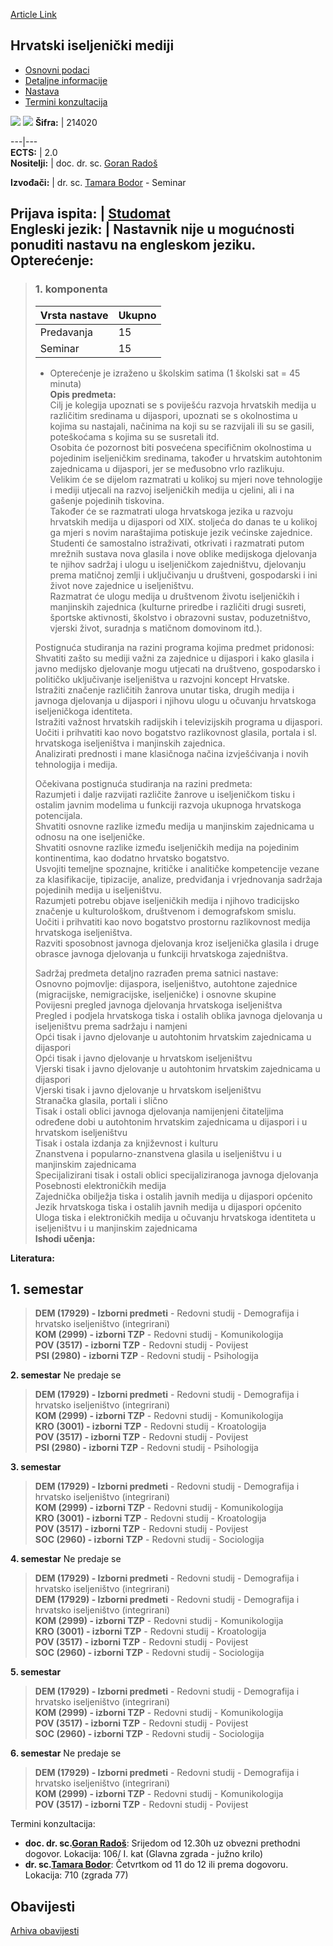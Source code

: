 [Article Link](https://www.fhs.hr/predmet/him)

## Hrvatski iseljenički mediji
  * [Osnovni podaci](https://www.fhs.hr/predmet/him#v1id-904811_468598_1_0 "Osnovni podaci")
  * [Detaljne informacije](https://www.fhs.hr/predmet/him#v1id-904811_468598_1_1 "Detaljne informacije")
  * [Nastava](https://www.fhs.hr/predmet/him#v1id-904811_468598_1_2 "Nastava")
  * [Termini konzultacija](https://www.fhs.hr/predmet/him#v1id-904811_468598_1_3 "Termini konzultacija")


[![](https://www.fhs.hr/img/flags/gif/hr.gif)](https://www.fhs.hr/predmet/him) [![](https://www.fhs.hr/img/flags/gif/gb.gif)](https://www.fhs.hr/en/course/cem)
**Šifra:** |  214020  
  
---|---  
**ECTS:** |  2.0   
**Nositelji:** |  doc. dr. sc. [Goran Radoš](https://www.fhs.hr/djelatnik/goran.rados)   
  
**Izvođači:** |  dr. sc. [Tamara Bodor](https://www.fhs.hr/djelatnik/tamara.bodor) - Seminar  
  
**Prijava ispita:** |  [Studomat](http://www.isvu.hr/studomat)  
**Engleski jezik:** |  Nastavnik nije u mogućnosti ponuditi nastavu na engleskom jeziku.   
**Opterećenje:**  
---  
> ### 1. komponenta
> | Vrsta nastave | Ukupno  
> ---|---  
> Predavanja | 15  
> Seminar | 15  
> * Opterećenje je izraženo u školskim satima (1 školski sat = 45 minuta)   
**Opis predmeta:**  
> Cilj je kolegija upoznati se s poviješću razvoja hrvatskih medija u različitim sredinama u dijaspori, upoznati se s okolnostima u kojima su nastajali, načinima na koji su se razvijali ili su se gasili, poteškoćama s kojima su se susretali itd.   
>  Osobita će pozornost biti posvećena specifičnim okolnostima u pojedinim iseljeničkim sredinama, također u hrvatskim autohtonim zajednicama u dijaspori, jer se međusobno vrlo razlikuju.   
>  Velikim će se dijelom razmatrati u kolikoj su mjeri nove tehnologije i mediji utjecali na razvoj iseljeničkih medija u cjelini, ali i na gašenje pojedinih tiskovina.   
>  Također će se razmatrati uloga hrvatskoga jezika u razvoju hrvatskih medija u dijaspori od XIX. stoljeća do danas te u kolikoj ga mjeri s novim naraštajima potiskuje jezik većinske zajednice.  
>  Studenti će samostalno istraživati, otkrivati i razmatrati putom mrežnih sustava nova glasila i nove oblike medijskoga djelovanja te njihov sadržaj i ulogu u iseljeničkom zajedništvu, djelovanju prema matičnoj zemlji i uključivanju u društveni, gospodarski i ini život nove zajednice u iseljeništvu.   
>  Razmatrat će ulogu medija u društvenom životu iseljeničkih i manjinskih zajednica (kulturne priredbe i različiti drugi susreti, športske aktivnosti, školstvo i obrazovni sustav, poduzetništvo, vjerski život, suradnja s matičnom domovinom itd.).  
>    
>  Postignuća studiranja na razini programa kojima predmet pridonosi:   
>  Shvatiti zašto su mediji važni za zajednice u dijaspori i kako glasila i javno medijsko djelovanje mogu utjecati na društveno, gospodarsko i političko uključivanje iseljeništva u razvojni koncept Hrvatske.  
>  Istražiti značenje različitih žanrova unutar tiska, drugih medija i javnoga djelovanja u dijaspori i njihovu ulogu u očuvanju hrvatskoga iseljeničkoga identiteta.  
>  Istražiti važnost hrvatskih radijskih i televizijskih programa u dijaspori.  
>  Uočiti i prihvatiti kao novo bogatstvo razlikovnost glasila, portala i sl. hrvatskoga iseljeništva i manjinskih zajednica.  
>  Analizirati prednosti i mane klasičnoga načina izvješćivanja i novih tehnologija i medija.  
>    
>  Očekivana postignuća studiranja na razini predmeta:   
>  Razumjeti i dalje razvijati različite žanrove u iseljeničkom tisku i ostalim javnim modelima u funkciji razvoja ukupnoga hrvatskoga potencijala.  
>  Shvatiti osnovne razlike između medija u manjinskim zajednicama u odnosu na one iseljeničke.  
>  Shvatiti osnovne razlike između iseljeničkih medija na pojedinim kontinentima, kao dodatno hrvatsko bogatstvo.  
>  Usvojiti temeljne spoznajne, kritičke i analitičke kompetencije vezane za klasifikacije, tipizacije, analize, predviđanja i vrjednovanja sadržaja pojedinih medija u iseljeništvu.  
>  Razumjeti potrebu objave iseljeničkih medija i njihovo tradicijsko značenje u kulturološkom, društvenom i demografskom smislu.  
>  Uočiti i prihvatiti kao novo bogatstvo prostornu razlikovnost medija hrvatskoga iseljeništva.  
>  Razviti sposobnost javnoga djelovanja kroz iseljenička glasila i druge obrasce javnoga djelovanja u funkciji hrvatskoga zajedništva.  
>    
>  Sadržaj predmeta detaljno razrađen prema satnici nastave:  
>  Osnovno pojmovlje: dijaspora, iseljeništvo, autohtone zajednice (migracijske, nemigracijske, iseljeničke) i osnovne skupine  
>  Povijesni pregled javnoga djelovanja hrvatskoga iseljeništva  
>  Pregled i podjela hrvatskoga tiska i ostalih oblika javnoga djelovanja u iseljeništvu prema sadržaju i namjeni  
>  Opći tisak i javno djelovanje u autohtonim hrvatskim zajednicama u dijaspori  
>  Opći tisak i javno djelovanje u hrvatskom iseljeništvu  
>  Vjerski tisak i javno djelovanje u autohtonim hrvatskim zajednicama u dijaspori  
>  Vjerski tisak i javno djelovanje u hrvatskom iseljeništvu  
>  Stranačka glasila, portali i slično  
>  Tisak i ostali oblici javnoga djelovanja namijenjeni čitateljima određene dobi u autohtonim hrvatskim zajednicama u dijaspori i u hrvatskom iseljeništvu  
>  Tisak i ostala izdanja za književnost i kulturu  
>  Znanstvena i popularno-znanstvena glasila u iseljeništvu i u manjinskim zajednicama  
>  Specijalizirani tisak i ostali oblici specijaliziranoga javnoga djelovanja  
>  Posebnosti elektroničkih medija  
>  Zajednička obilježja tiska i ostalih javnih medija u dijaspori općenito  
>  Jezik hrvatskoga tiska i ostalih javnih medija u dijaspori općenito  
>  Uloga tiska i elektroničkih medija u očuvanju hrvatskoga identiteta u iseljeništvu i u manjinskim zajednicama  
**Ishodi učenja:**  

  
**Literatura:**  

  
**1. semestar**  
---  
> **DEM (17929) - Izborni predmeti** - Redovni studij - Demografija i hrvatsko iseljeništvo (integrirani)  
>  **KOM (2999) - izborni TZP** - Redovni studij - Komunikologija  
>  **POV (3517) - izborni TZP** - Redovni studij - Povijest  
>  **PSI (2980) - izborni TZP** - Redovni studij - Psihologija  
>   
  
**2. semestar** Ne predaje se  
> **DEM (17929) - Izborni predmeti** - Redovni studij - Demografija i hrvatsko iseljeništvo (integrirani)  
>  **KOM (2999) - izborni TZP** - Redovni studij - Komunikologija  
>  **KRO (3001) - izborni TZP** - Redovni studij - Kroatologija  
>  **POV (3517) - izborni TZP** - Redovni studij - Povijest  
>  **PSI (2980) - izborni TZP** - Redovni studij - Psihologija  
>   
  
**3. semestar**  
> **DEM (17929) - Izborni predmeti** - Redovni studij - Demografija i hrvatsko iseljeništvo (integrirani)  
>  **KOM (2999) - izborni TZP** - Redovni studij - Komunikologija  
>  **KRO (3001) - izborni TZP** - Redovni studij - Kroatologija  
>  **POV (3517) - izborni TZP** - Redovni studij - Povijest  
>  **SOC (2960) - izborni TZP** - Redovni studij - Sociologija  
>   
  
**4. semestar** Ne predaje se  
> **DEM (17929) - Izborni predmeti** - Redovni studij - Demografija i hrvatsko iseljeništvo (integrirani)  
>  **DEM (17929) - Izborni predmeti** - Redovni studij - Demografija i hrvatsko iseljeništvo (integrirani)  
>  **KOM (2999) - izborni TZP** - Redovni studij - Komunikologija  
>  **KRO (3001) - izborni TZP** - Redovni studij - Kroatologija  
>  **POV (3517) - izborni TZP** - Redovni studij - Povijest  
>  **SOC (2960) - izborni TZP** - Redovni studij - Sociologija  
>   
  
**5. semestar**  
> **DEM (17929) - Izborni predmeti** - Redovni studij - Demografija i hrvatsko iseljeništvo (integrirani)  
>  **KOM (2999) - izborni TZP** - Redovni studij - Komunikologija  
>  **POV (3517) - izborni TZP** - Redovni studij - Povijest  
>  **SOC (2960) - izborni TZP** - Redovni studij - Sociologija  
>   
  
**6. semestar** Ne predaje se  
> **DEM (17929) - Izborni predmeti** - Redovni studij - Demografija i hrvatsko iseljeništvo (integrirani)  
>  **KOM (2999) - izborni TZP** - Redovni studij - Komunikologija  
>  **POV (3517) - izborni TZP** - Redovni studij - Povijest  
>   
Termini konzultacija: 
  * **doc. dr. sc.[Goran Radoš](https://www.fhs.hr/djelatnik/goran.rados)**: 
Srijedom od 12.30h uz obvezni prethodni dogovor.
Lokacija: 106/ I. kat (Glavna zgrada - južno krilo) 
  * **dr. sc.[Tamara Bodor](https://www.fhs.hr/djelatnik/tamara.bodor)**: 
Četvrtkom od 11 do 12 ili prema dogovoru.
Lokacija: 710 (zgrada 77) 


## Obavijesti
[Arhiva obavijesti](https://www.fhs.hr/predmet/him?@=21cej#news_119956 "Arhiva obavijesti")
